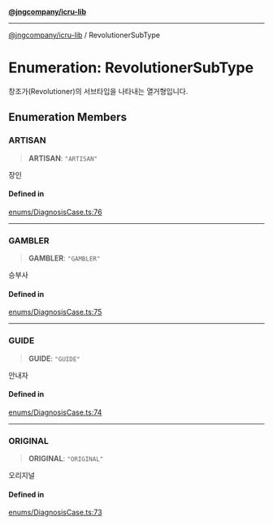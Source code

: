 [**@jngcompany/icru-lib**](../README.md)

***

[@jngcompany/icru-lib](../globals.md) / RevolutionerSubType

# Enumeration: RevolutionerSubType

창조가(Revolutioner)의 서브타입을 나타내는 열거형입니다.

## Enumeration Members

### ARTISAN

> **ARTISAN**: `"ARTISAN"`

장인

#### Defined in

[enums/DiagnosisCase.ts:76](https://github.com/jngcompany/icru-lib/blob/d5809ceca7cec295ab2df61cd05dc96c0f11bd66/src/enums/DiagnosisCase.ts#L76)

***

### GAMBLER

> **GAMBLER**: `"GAMBLER"`

승부사

#### Defined in

[enums/DiagnosisCase.ts:75](https://github.com/jngcompany/icru-lib/blob/d5809ceca7cec295ab2df61cd05dc96c0f11bd66/src/enums/DiagnosisCase.ts#L75)

***

### GUIDE

> **GUIDE**: `"GUIDE"`

안내자

#### Defined in

[enums/DiagnosisCase.ts:74](https://github.com/jngcompany/icru-lib/blob/d5809ceca7cec295ab2df61cd05dc96c0f11bd66/src/enums/DiagnosisCase.ts#L74)

***

### ORIGINAL

> **ORIGINAL**: `"ORIGINAL"`

오리지널

#### Defined in

[enums/DiagnosisCase.ts:73](https://github.com/jngcompany/icru-lib/blob/d5809ceca7cec295ab2df61cd05dc96c0f11bd66/src/enums/DiagnosisCase.ts#L73)
